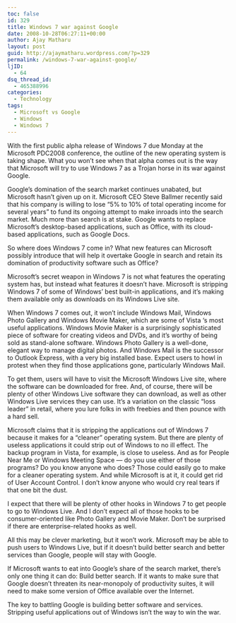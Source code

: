 ```yaml
---
toc: false
id: 329
title: Windows 7 war against Google
date: 2008-10-28T06:27:11+00:00
author: Ajay Matharu
layout: post
guid: http://ajaymatharu.wordpress.com/?p=329
permalink: /windows-7-war-against-google/
ljID:
  - 64
dsq_thread_id:
  - 465388996
categories:
  - Technology
tags:
  - Microsoft vs Google
  - Windows
  - Windows 7
---
```

With the first public alpha release of Windows 7 due Monday at the Microsoft PDC2008 conference, the outline of the new operating system is taking shape. What you won&#8217;t see when that alpha comes out is the way that Microsoft will try to use Windows 7 as a Trojan horse in its war against Google.

Google&#8217;s domination of the search market continues unabated, but Microsoft hasn&#8217;t given up on it. Microsoft CEO Steve Ballmer recently said that his company is willing to lose &#8220;5% to 10% of total operating income for several years&#8221; to fund its ongoing attempt to make inroads into the search market. Much more than search is at stake. Google wants to replace Microsoft&#8217;s desktop-based applications, such as Office, with its cloud-based applications, such as Google Docs.

So where does Windows 7 come in? What new features can Microsoft possibly introduce that will help it overtake Google in search and retain its domination of productivity software such as Office?

Microsoft&#8217;s secret weapon in Windows 7 is not what features the operating system has, but instead what features it doesn&#8217;t have. Microsoft is stripping Windows 7 of some of Windows&#8217; best built-in applications, and it&#8217;s making them available only as downloads on its Windows Live site.

When Windows 7 comes out, it won&#8217;t include Windows Mail, Windows Photo Gallery and Windows Movie Maker, which are some of Vista &#8216;s most useful applications. Windows Movie Maker is a surprisingly sophisticated piece of software for creating videos and DVDs, and it&#8217;s worthy of being sold as stand-alone software. Windows Photo Gallery is a well-done, elegant way to manage digital photos. And Windows Mail is the successor to Outlook Express, with a very big installed base. Expect users to howl in protest when they find those applications gone, particularly Windows Mail.

To get them, users will have to visit the Microsoft Windows Live site, where the software can be downloaded for free. And, of course, there will be plenty of other Windows Live software they can download, as well as other Windows Live services they can use. It&#8217;s a variation on the classic &#8220;loss leader&#8221; in retail, where you lure folks in with freebies and then pounce with a hard sell.

Microsoft claims that it is stripping the applications out of Windows 7 because it makes for a &#8220;cleaner&#8221; operating system. But there are plenty of useless applications it could strip out of Windows to no ill effect. The backup program in Vista, for example, is close to useless. And as for People Near Me or Windows Meeting Space &#8212; do you use either of those programs? Do you know anyone who does? Those could easily go to make for a cleaner operating system. And while Microsoft is at it, it could get rid of User Account Control. I don&#8217;t know anyone who would cry real tears if that one bit the dust.

I expect that there will be plenty of other hooks in Windows 7 to get people to go to Windows Live. And I don&#8217;t expect all of those hooks to be consumer-oriented like Photo Gallery and Movie Maker. Don&#8217;t be surprised if there are enterprise-related hooks as well.

All this may be clever marketing, but it won&#8217;t work. Microsoft may be able to push users to Windows Live, but if it doesn&#8217;t build better search and better services than Google, people will stay with Google.

If Microsoft wants to eat into Google&#8217;s share of the search market, there&#8217;s only one thing it can do: Build better search. If it wants to make sure that Google doesn&#8217;t threaten its near-monopoly of productivity suites, it will need to make some version of Office available over the Internet.

The key to battling Google is building better software and services. Stripping useful applications out of Windows isn&#8217;t the way to win the war.
